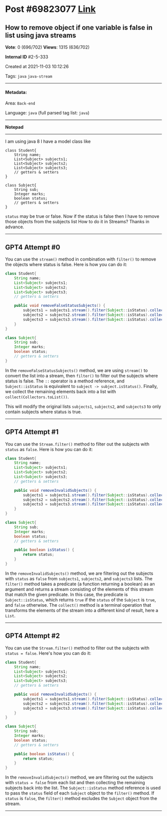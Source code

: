 
# Post \#69823077 [Link](https://stackoverflow.com/questions/69823077/)

## How to remove object if one variable is false in list using java streams

**Vote**: 0 (696/702) **Views**: 1315 (636/702) 

**Internal ID** \#2-5-333

Created at 2021-11-03 10:12:26

Tags: `java` `java-stream`

----------

#### Metadata:

Area: `Back-end`

Language: `java` (full parsed tag list: `java`)

----------

**Notepad**


----------

I am using java 8
I have a model class like
```
class Student{
    String name;
    List<Subject> subjects1;
    List<Subject> subjects2;
    List<Subject> subjects3;
    // getters & setters
}

class Subject{
    String sub;
    Integer marks;
    boolean status;
    // getters & setters
}
```

`status` may be true or false.
Now if the status is false then I have to remove those objects from the subjects list
How to do it in Streams?
Thanks in advance.


----------
        
## GPT4 Attempt \#0

You can use the `stream()` method in combination with `filter()` to remove the objects where status is false. Here is how you can do it:

```java
class Student{
    String name;
    List<Subject> subjects1;
    List<Subject> subjects2;
    List<Subject> subjects3;
    // getters & setters

    public void removeFalseStatusSubjects() {
        subjects1 = subjects1.stream().filter(Subject::isStatus).collect(Collectors.toList());
        subjects2 = subjects2.stream().filter(Subject::isStatus).collect(Collectors.toList());
        subjects3 = subjects3.stream().filter(Subject::isStatus).collect(Collectors.toList());
    }
}

class Subject{
    String sub;
    Integer marks;
    boolean status;
    // getters & setters
}
```

In the `removeFalseStatusSubjects()` method, we are using `stream()` to convert the list into a stream, then `filter()` to filter out the subjects where status is false. The `::` operator is a method reference, and `Subject::isStatus` is equivalent to `subject -> subject.isStatus()`. Finally, we collect the remaining elements back into a list with `collect(Collectors.toList())`.

This will modify the original lists `subjects1`, `subjects2`, and `subjects3` to only contain subjects where status is true.

--------

## GPT4 Attempt \#1

You can use the `Stream.filter()` method to filter out the subjects with `status` as `false`. Here is how you can do it:

```java
class Student{
    String name;
    List<Subject> subjects1;
    List<Subject> subjects2;
    List<Subject> subjects3;
    // getters & setters

    public void removeInvalidSubjects() {
        subjects1 = subjects1.stream().filter(Subject::isStatus).collect(Collectors.toList());
        subjects2 = subjects2.stream().filter(Subject::isStatus).collect(Collectors.toList());
        subjects3 = subjects3.stream().filter(Subject::isStatus).collect(Collectors.toList());
    }
}

class Subject{
    String sub;
    Integer marks;
    boolean status;
    // getters & setters

    public boolean isStatus() {
        return status;
    }
}
```

In the `removeInvalidSubjects()` method, we are filtering out the subjects with `status` as `false` from `subjects1`, `subjects2`, and `subjects3` lists. The `filter()` method takes a predicate (a function returning a boolean) as an argument and returns a stream consisting of the elements of this stream that match the given predicate. In this case, the predicate is `Subject::isStatus`, which returns `true` if the `status` of the `Subject` is `true`, and `false` otherwise. The `collect()` method is a terminal operation that transforms the elements of the stream into a different kind of result, here a `List`.

--------

## GPT4 Attempt \#2

You can use the `Stream.filter()` method to filter out the subjects with `status = false`. Here's how you can do it:

```java
class Student{
    String name;
    List<Subject> subjects1;
    List<Subject> subjects2;
    List<Subject> subjects3;
    // getters & setters

    public void removeInvalidSubjects() {
        subjects1 = subjects1.stream().filter(Subject::isStatus).collect(Collectors.toList());
        subjects2 = subjects2.stream().filter(Subject::isStatus).collect(Collectors.toList());
        subjects3 = subjects3.stream().filter(Subject::isStatus).collect(Collectors.toList());
    }
}

class Subject{
    String sub;
    Integer marks;
    boolean status;
    // getters & setters

    public boolean isStatus() {
        return status;
    }
}
```

In the `removeInvalidSubjects()` method, we are filtering out the subjects with `status = false` from each list and then collecting the remaining subjects back into the list. The `Subject::isStatus` method reference is used to pass the `status` field of each `Subject` object to the `filter()` method. If `status` is `false`, the `filter()` method excludes the `Subject` object from the stream.

--------
